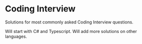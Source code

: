 # Coding Interview

Solutions for most commonly asked Coding Interview questions.  

Will start with C# and Typescript.   Will add more solutions on other languages.
